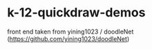 # k-12-quickdraw-demos
front end taken from yining1023 / doodleNet (https://github.com/yining1023/doodleNet)
